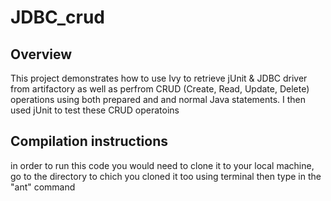 # JDBC_crud

## Overview
This project demonstrates how to use Ivy to retrieve jUnit & JDBC driver from artifactory as well as perfrom CRUD (Create, Read, Update, Delete) operations using both prepared and and normal Java statements. I then used jUnit to test these CRUD operatoins

## Compilation instructions 
in order to run this code you would need to clone it to your local machine, go to the directory to chich you cloned it too using terminal then type in the "ant" command
